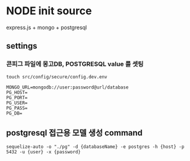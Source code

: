 # NODE init source

express.js + mongo + postgresql

## settings
### 콘피그 파일에 몽고DB, POSTGRESQL value 를 셋팅
```shell
touch src/config/secure/config.dev.env
```
```dotenv
MONGO_URL=mongodb://user:password@url/database
PG_HOST=
PG_PORT=
PG_USER=
PG_PASS=
PG_DB=
```

## postgresql 접근용 모델 생성 command
```shell
sequelize-auto -o "./pg" -d {databaseName} -e postgres -h {host} -p 5432 -u {user} -x {password} 
```
